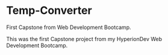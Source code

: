# Temp-Converter
First Capstone from Web Development Bootcamp.

This was the first Capstone project from my HyperionDev Web Development Bootcamp.  
